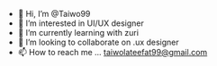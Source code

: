 - 👋 Hi, I’m @Taiwo99
- 👀 I’m interested in UI/UX designer
- 🌱 I’m currently learning with zuri
- 💞️ I’m looking to collaborate on .ux designer
- 📫 How to reach me ... taiwolateefat99@gmail.com

<!---
Taiwo99/Taiwo99 is a ✨ special ✨ repository because its `README.md` (this file) appears on your GitHub profile.
You can click the Preview link to take a look at your changes.
--->
